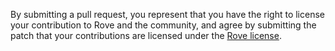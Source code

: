 By submitting a pull request, you represent that you have the right to license your contribution to Rove and the community, and agree by submitting the patch that your contributions are licensed under the [Rove license](https://github.com/evantbyrne/rove/blob/main/LICENSE.md).
